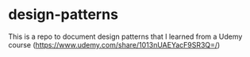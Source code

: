 # design-patterns
This is a repo to document design patterns that I learned from a Udemy course (https://www.udemy.com/share/1013nUAEYacF9SR3Q=/)
